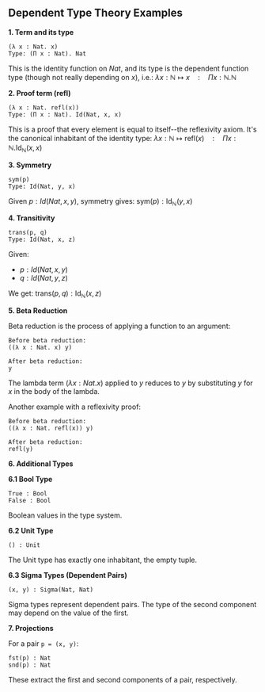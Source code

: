 
## Dependent Type Theory Examples

__1. Term and its type__

```shell
(λ x : Nat. x)
Type: (Π x : Nat). Nat
```

This is the identity function on $Nat$, and its type is the dependent function type (though not really depending on $x$), i.e.:
$\lambda x : \mathbb{N} \mapsto x \quad : \quad \Pi x : \mathbb{N}. \mathbb{N}$


__2. Proof term (refl)__

```shell
(λ x : Nat. refl(x))
Type: (Π x : Nat). Id(Nat, x, x)
```

This is a proof that every element is equal to itself--the reflexivity axiom. It's the canonical inhabitant of the identity type:
$\lambda x : \mathbb{N} \mapsto \mathsf{refl}(x) \quad : \quad \Pi x : \mathbb{N}. \mathsf{Id}_{\mathbb{N}}(x, x)$


__3. Symmetry__

```shell
sym(p)
Type: Id(Nat, y, x)
```

Given $p : Id(Nat, x, y)$, symmetry gives:
$\mathsf{sym}(p) : \mathsf{Id}_{\mathbb{N}}(y, x)$


__4. Transitivity__

```shell
trans(p, q)
Type: Id(Nat, x, z)
```

Given:
- $p : Id(Nat, x, y)$
- $q : Id(Nat, y, z)$

We get:
$\mathsf{trans}(p, q) : \mathsf{Id}_{\mathbb{N}}(x, z)$


__5. Beta Reduction__

Beta reduction is the process of applying a function to an argument:

```shell
Before beta reduction:
((λ x : Nat. x) y)

After beta reduction:
y
```

The lambda term $(λ x : Nat. x)$ applied to $y$ reduces to $y$ by substituting
$y$ for $x$ in the body of the lambda.

Another example with a reflexivity proof:

```shell
Before beta reduction:
((λ x : Nat. refl(x)) y)

After beta reduction:
refl(y)
```


__6. Additional Types__

__6.1 Bool Type__

```shell
True : Bool
False : Bool
```

Boolean values in the type system.

__6.2 Unit Type__

```shell
() : Unit
```

The Unit type has exactly one inhabitant, the empty tuple.

__6.3 Sigma Types (Dependent Pairs)__

```shell
(x, y) : Sigma(Nat, Nat)
```

Sigma types represent dependent pairs. The type of the second component may depend on the value of the first.


__7. Projections__

For a pair `p = (x, y)`:

```shell
fst(p) : Nat
snd(p) : Nat
```

These extract the first and second components of a pair, respectively.
